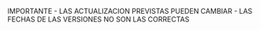  
 
IMPORTANTE - LAS ACTUALIZACION PREVISTAS PUEDEN CAMBIAR - LAS FECHAS DE LAS VERSIONES NO SON LAS CORRECTAS


